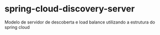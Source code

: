 # spring-cloud-discovery-server
Modelo de servidor de descoberta e load balance utilizando a estrutura do spring cloud
